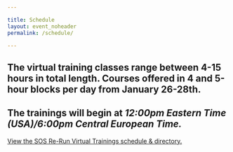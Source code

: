 ```yaml
---

title: Schedule
layout: event_noheader
permalink: /schedule/

---
```

## The virtual training classes range between 4-15 hours in total length. Courses offered in 4 and 5-hour blocks per day from January 26-28th. 

## The trainings will begin at ***12:00pm Eastern Time (USA)/6:00pm Central European Time.***
<a id="sched-embed" href="//sosrerunvirtualtrainings202.sched.com/list/descriptions/">View the SOS Re-Run Virtual Trainings schedule &amp; directory.</a><script type="text/javascript" src="//sosrerunvirtualtrainings202.sched.com/js/embed.js"></script>
